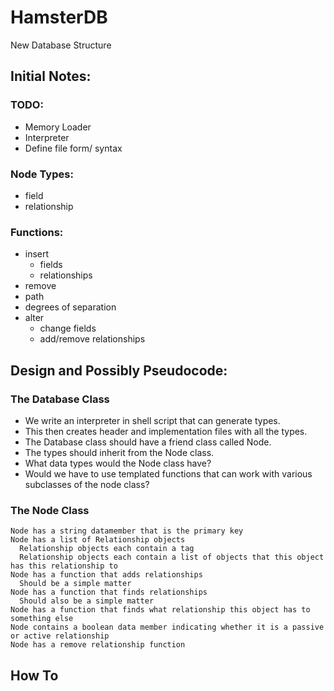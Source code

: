 # HamsterDB
New Database Structure

## Initial Notes:
### TODO:
* Memory Loader
* Interpreter
* Define file form/ syntax

### Node Types:
* field
* relationship

### Functions:
* insert
    * fields
    * relationships
* remove
* path
* degrees of separation
* alter
    * change fields
    * add/remove relationships 

## Design and Possibly Pseudocode:
### The Database Class

* We write an interpreter in shell script that can generate types.
* This then creates header and implementation files with all the types.
* The Database class should have a friend class called Node.
* The types should inherit from the Node class.
* What data types would the Node class have?
* Would we have to use templated functions that can work with various subclasses of the node class?

### The Node Class

```
Node has a string datamember that is the primary key
Node has a list of Relationship objects
  Relationship objects each contain a tag
  Relationship objects each contain a list of objects that this object has this relationship to
Node has a function that adds relationships
  Should be a simple matter
Node has a function that finds relationships
  Should also be a simple matter
Node has a function that finds what relationship this object has to something else
Node contains a boolean data member indicating whether it is a passive or active relationship
Node has a remove relationship function
```

## How To
